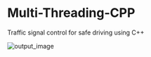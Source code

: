 # Multi-Threading-CPP
Traffic signal control for safe driving using C++

![output_image](./images/Traffic_Signal.gif)
